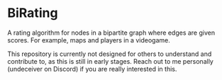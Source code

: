 # BiRating
A rating algorithm for nodes in a bipartite graph where edges are given scores. For example, maps and players in a videogame.

This repository is currently not designed for others to understand and contribute to, as this is still in early stages. Reach out to me personally (undeceiver on Discord) if you are really interested in this.

